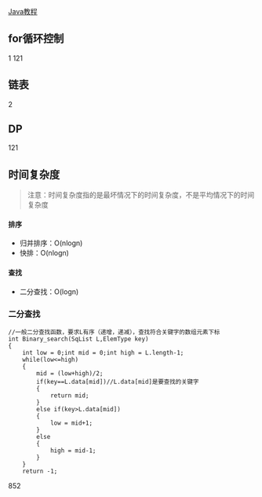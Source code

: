[Java教程](https://www.liaoxuefeng.com/wiki/1252599548343744)
## for循环控制 
1
121
## 链表
2
## DP
121
## 时间复杂度
> 注意：时间复杂度指的是最坏情况下的时间复杂度，不是平均情况下的时间复杂度
#### 排序
* 归并排序：O(nlogn)
* 快排：O(nlogn) 
#### 查找
* 二分查找：O(logn)
### 二分查找
```
//一般二分查找函数，要求L有序（递增，递减），查找符合关键字的数组元素下标
int Binary_search(SqList L,ElemType key)
{
	int low = 0;int mid = 0;int high = L.length-1;
	while(low<=high)
	{
		mid = (low+high)/2;
 		if(key==L.data[mid])//L.data[mid]是要查找的关键字
		{
			return mid;
		}
		else if(key>L.data[mid])
		{
			low = mid+1;
		}
		else
		{
			high = mid-1;
		}
	}
	return -1;
```
852

